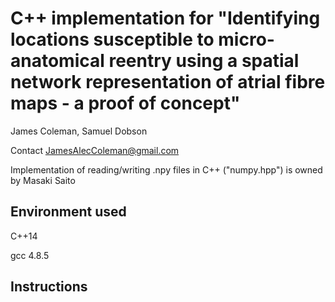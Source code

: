 C++ implementation for "Identifying locations susceptible to micro-anatomical reentry using a spatial network representation of atrial fibre maps - a proof of concept"
==============================================

James Coleman, Samuel Dobson

Contact JamesAlecColeman@gmail.com

Implementation of reading/writing .npy files in C++ ("numpy.hpp") is owned by Masaki Saito

Environment used
--------
C++14

gcc 4.8.5

Instructions
---------------------

    
